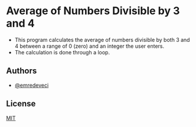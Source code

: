 # Average of Numbers Divisible by 3 and 4

- This program calculates the average of numbers divisible by both 3 and 4 between a range of 0 (zero) and an integer the user enters.
- The calculation is done through a loop.

## Authors

- [@emredeveci](https://github.com/emredeveci)


## License

[MIT](https://choosealicense.com/licenses/mit/)

